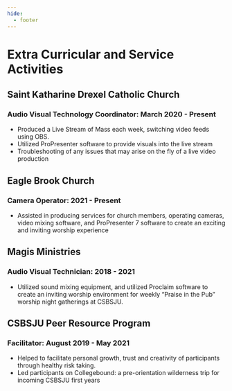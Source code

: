 ```yaml
---
hide:
  - footer
---
```



# Extra Curricular and Service Activities

## Saint Katharine Drexel Catholic Church
### Audio Visual Technology Coordinator: March 2020 - Present

* Produced a Live Stream of Mass each week, switching video feeds using OBS.
* Utilized ProPresenter software to provide visuals into the live stream
* Troubleshooting of any issues that may arise on the fly of a live video production

## Eagle Brook Church
### Camera Operator: 2021 - Present

* Assisted in producing services for church members, operating cameras, video mixing software, and ProPresenter 7 software to create an exciting and inviting worship experience

## Magis Ministries
### Audio Visual Technician: 2018 - 2021

* Utilized sound mixing equipment, and utilized Proclaim software to create an inviting worship environment for weekly “Praise in the Pub” worship night gatherings at CSBSJU. 

## CSBSJU Peer Resource Program
### Facilitator: August 2019 - May 2021

* Helped to facilitate personal growth, trust and creativity of participants through healthy risk taking.
* Led participants on Collegebound: a pre-orientation wilderness trip for incoming CSBSJU first years
